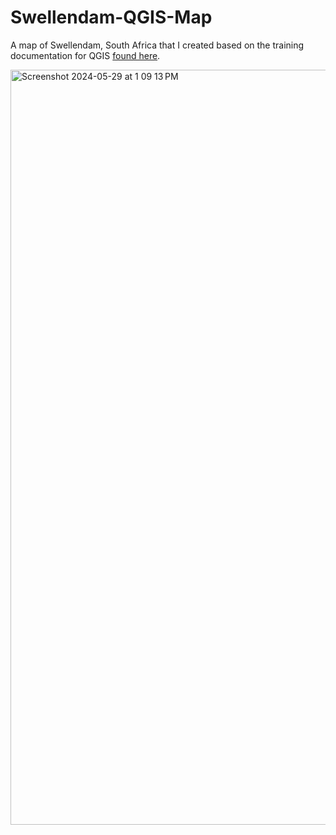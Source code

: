 # Swellendam-QGIS-Map
A map of Swellendam, South Africa that I created based on the training documentation for QGIS [found here](https://docs.qgis.org/3.34/en/docs/training_manual/foreword/index.html).


<img width="1208" alt="Screenshot 2024-05-29 at 1 09 13 PM" src="https://github.com/CamrynTidsworth/Swellendam-QGIS-Map/assets/167467192/25a3bc86-f628-40aa-b712-1dc7be7adc8c">
